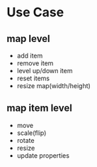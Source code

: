 # Use Case
## map level
- add item
- remove item
- level up/down item
- reset items
- resize map(width/height)
## map item level
- move
- scale(flip)
- rotate
- resize
- update properties
